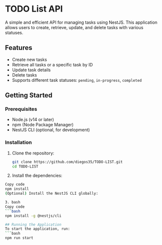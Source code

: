 # TODO List API

A simple and efficient API for managing tasks using NestJS. This application allows users to create, retrieve, update, and delete tasks with various statuses.

## Features

- Create new tasks
- Retrieve all tasks or a specific task by ID
- Update task details
- Delete tasks
- Supports different task statuses: `pending`, `in-progress`, `completed`

## Getting Started

### Prerequisites

- Node.js (v14 or later)
- npm (Node Package Manager)
- NestJS CLI (optional, for development)

### Installation

1. Clone the repository:

   ```bash
   git clone https://github.com/diegos35/TODO-LIST.git
   cd TODO-LIST

2. Install the dependencies:

```bash
Copy code
npm install
(Optional) Install the NestJS CLI globally:

3. bash
Copy code
```bash
npm install -g @nestjs/cli

## Running the Application
To start the application, run:
```bash
npm run start

